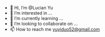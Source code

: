 - 👋 Hi, I’m @Lucian Yu
- 👀 I’m interested in ...
- 🌱 I’m currently learning ...
- 💞️ I’m looking to collaborate on ...
- 📫 How to reach me yuyiduo52@gmail.com

<!---
yuyiduo52/yuyiduo52 is a ✨ special ✨ repository because its `README.md` (this file) appears on your GitHub profile.
You can click the Preview link to take a look at your changes.
--->
